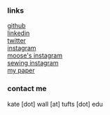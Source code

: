 
### links
<a href="https://github.com/katejeanw" target="_blank">github</a><br>
<a href="https://www.linkedin.com/in/katejwall/" target="_blank">linkedin</a><br>
<a href="https://twitter.com/katejeanw" target="_blank">twitter</a><br>
<a href="https://www.instagram.com/katejeanw/?hl=en" target="_blank">instagram</a><br>
<a href="https://www.instagram.com/cat.called.moose/?hl=en" target="_blank">moose's instagram</a><br>
<a href="https://www.instagram.com/kate.sews/?hl=en" target="_blank">sewing instagram</a><br>
<a href="https://www.sciencedirect.com/science/article/abs/pii/S0377042722000899" target="_blank">my paper</a>

### contact me

kate [dot] wall [at] tufts [dot] edu